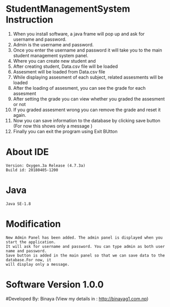 # StudentManagementSystem Instruction 
1.  When you install software, a java frame will pop up and ask for username and password.
2.  Admin is the username and password. 
3.  Once you enter the username and password it will take you to the main student management system panel.
4.  Where you can create new student and 
5.  After creating student, Data.csv file will be loaded
6.  Assesment will be loaded from Data.csv file 
7.  While displaying assesment of each subject, related assesments will be loaded
8.  After the loading of assesment, you can see the grade for each assesment 
9.  After setting the grade you can view whether you graded the assesment or not
10. If you graded assesment wrong you can remove the grade and reset it again.
11. Now you can save information to the database by clicking save button (For now this shows only a message )
12. Finally you can exit the program using Exit BUtton 

# About IDE
    Version: Oxygen.3a Release (4.7.3a)
    Build id: 20180405-1200

# Java 
    Java SE-1.8 
    
# Modification 
    New Admin Panel has been added. The admin panel is displayed when you start the application. 
    It will ask for username and password. You can type admin as both user name and password. 
    Save button is added in the main panel so that we can save data to the database.For now, it
    will display only a message. 
    
# Software Version 1.0.0

#Developed By: Binaya
(View my details in : http://binayag1.com.np)
    